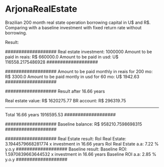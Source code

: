 # ArjonaRealEstate
Brazilian 200 month real state operation borrowing capital in U$ and R$. Comparing with a baseline investment with fixed return rate without borrowing.


Result:

###################
Real estate investment: 1000000
Amount to be paid in reais: R$ 660000.0
Amount to be paid in usd: U$ 116558.2175486928
###################


###################
Amount to be paid monthly in reais for 200 mo: R$ 3300.0
Amount to be paid montly in usd for 60 mo: U$ 1942.63
###################


###################
Result after 16.66 years

Real estate value: R$ 1620275.77
BR account:  R$ 296319.75
____________________
Total 16.66 years  1916595.53
###################

###################
  Baseline balance: R$ 958210.7598698315
###################

###################
Real Estate result:
    RoI Real Estate:  3.1944579668281774 x investment in 16.66 years
    RoI Real Estate a.a:  7.22 % y.o.y
###################
Baseline result:
    Baseline ROI:  1.5970839663644532 x investment in 16.66 years
    Baseline ROI a.a:  2.85 % y.o.y
###################
